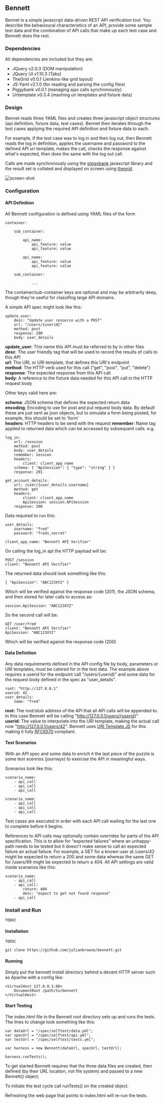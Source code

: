 
## Bennett

Bennet is a simple javascript data-driven REST API verification tool. You describe the behavioural characteristics of an API, provide some sample test data and the combination of API calls that make up each test case and Bennett does the rest.

### Dependencies

All dependencies are included but they are:

*	JQuery        v2.0.3  (DOM manipulation)  
*	JQuery UI     v1.10.3 (Tabs)  
*	TheGrid       v0.0.1  (Jenkins-like grid layout)  
*	JS-Yaml       v2.1.0  (for reading and parsing the config files)  
*	Piggybank     v0.0.1  (managing ajax calls synchronously)  
*	Uritemplate   v0.3.4  (mashing uri templates and fixture data)  

### Design

Bennet reads three YAML files and creates three javascript object structures (api definition, fixture data, test cases). Bennet then iterates through the test cases applying the required API definition and fixture data to each.

For example, if the test case was to log in and then log out, then Bennett reads the log in definition, applies the username and password to the defined API uri template, makes the call, checks the response against what's expected, then does the same with the log out call.

Calls are made synchronously using the [piggybank](https://github.com/julianbrowne/piggybank) javascript library and the result set is collated and displayed on screen using [thegrid](https://github.com/julianbrowne/thegrid).

![screen-shot](https://raw.github.com/julianbrowne/bennett/master/assets/images/screen-shot.png)

### Configuration

#### API Definition

All Bennett configuration is defined using YAML files of the form

	container:
	
		sub_container:
		
			api_name:
				api_feature: value
				api_feature: value
			
			api_name:
				api_feature: value
				api_feature: value
			
		sub_container:
		
				...

The container/sub-container keys are optional and may be arbitrarily deep, though they're useful for classifing large API domains.

A simple API spec might look like this:

	update_user:
  		desc: "Update user resource with a POST"
  		url: "/users/{userid}"
  		method: post
  		response: 200
  		body: user_details

**update\_user**: This name this API must be referred to by in other files  
**desc**: The user friendly tag that will be used to record the results of calls to this API  
**url**: The URI, or URI template, that defines this URI's endpoint  
**method**: The HTTP verb used for this call ("get", "post", "put", "delete")  
**response**: The expected response from this API call  
**body**: A reference to the fixture data needed for this API call in the HTTP request body  

Other keys valid here are:

**schema**:   JSON schema that defines the expected return data  
**encoding**: Encoding to use for post and put request body data. By default these are just sent as json objects, but to simulate a form being posted, for example, this should be set to 'form'  
**headers**:  HTTP headers to be send with the request
**remember**: Name tag applied to returned data which can be accessed by subsequent calls. e.g.

	log_in:
		url: /session
		method: post
		body: user_details
		remember: session
		headers:
			client: client_app_name
		schema: { "ApiSession": { "type": "string" } }
		response: 201

	get_account_details:
		url: /user/{user_details.username}
		method: get
		headers:
			client: client_app_name
			ApiSession: session.APiSession
		response: 200  

Data required to run this:  

	user_details:
		username: "fred"
		password: "freds_secret"

	client_app_name: "Bennett API Verifier"

On calling the log\_in api the HTTP payload will be:  

	POST /session
	client: "Bennett API Verifier"

The returned data should look something like this:  

	{ "ApiSession": "ABC123XYZ" }

Which will be verified against the response code (201), the JSON schema, and then stored for later calls to access as:  

	session.ApiSession: "ABC123XYZ"

So the second call will be:

	GET /user/fred
	client: "Bennett API Verifier"
	ApiSession: "ABC123XYZ"

Which will be verified against the response code (200)	

#### Data Definition

Any data requirements defined in the API config file by body, parameters or URI templates, must be catered for in the test data. The example above requires a userid for the endpoint call "/users/{userid}" and some data for the request body defined in the spec as "user\_details".

	root: "http://127.0.0.1"
	userid: 42
	user_details:
    	name: "fred"

**root:** The root/stub address of the API that all API calls will be appended to. In this case Bennett will be calling "http://127.0.0.1/users/{userid}"  
**userid:** The value to interpolate into the URI template, making the actual call now "http://127.0.0.1/users/42". Bennett uses [URI Template JS](https://github.com/fxa/uritemplate-js) for this making it fully [RFC6570](http://tools.ietf.org/html/rfc6570) compliant.

#### Test Scenarios

With an API spec and some data to enrich it the last piece of the puzzle is some test scenrios (journeys) to exercise the API in meaningful ways.

Scenarios look like this:

	scenario_name:
		- api_call
		- api_call
		- api_call
	
	scenario_name:
		- api_call
		- api_call
		- api_call

Test cases are executed in order with each API call waiting for the last one to complete before it begins.  

References to API calls may optionally contain overrides for parts of the API specification. This is to allow for "expected failures" where an unhappy-path needs to be tested but it doesn't make sense to call an expected failure an actual failure. For example, a GET for a known user at /users/42 might be expected to return a 200 and some data whereas the same GET for /users/99 might be expected to return a 404. All API settings are valid inside scenarios like this:

	scenario_name:
		- api_call
		- api_call:
			return: 404
			desc: "expect to get not found response"
		- api_call

### Install and Run

	TODOC

#### Installation

	TODOC

	git clone https://github.com/julianbrowne/bennett.git
	
#### Running

Simply put the bennett install directory behind a decent HTTP server such as Apache with a config like:

	<VirtualHost 127.0.0.1:80>
    	DocumentRoot /path/to/bennett
	</VirtualHost>

#### Start Testing

The index.html file in the Bennett root directory sets up and runs the tests. The lines to change look something like this:

	var dataUrl = "/spec/selftest/data.yml";
	var specUrl = "/spec/selftest/api.yml";
	var testUrl = "/spec/selftest/tests.yml";

	var harness = new Bennett(dataUrl, specUrl, testUrl);

	harness.runTests();

To get started Bennett requires that the three data files are created, then defined (by their URL location, not file system) and passed to a new Bennett() object;

To initiate the test cycle call runTests() on the created object.

Refreshing the web page that points to index.html will re-run the tests.

